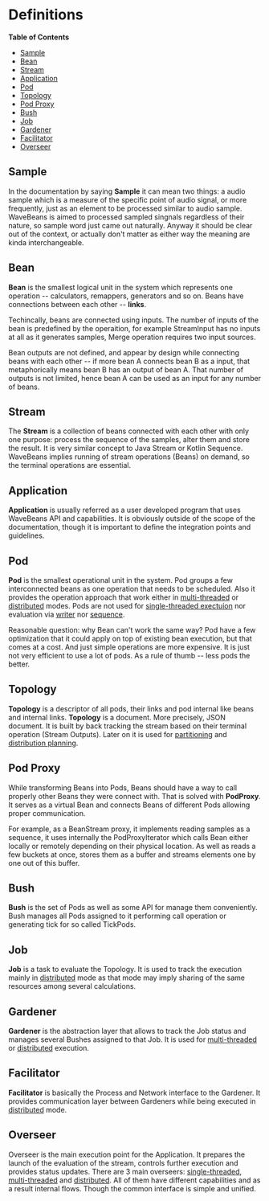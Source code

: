 # Definitions

<!-- START doctoc generated TOC please keep comment here to allow auto update -->
<!-- DON'T EDIT THIS SECTION, INSTEAD RE-RUN doctoc TO UPDATE -->
**Table of Contents**

- [Sample](#sample)
- [Bean](#bean)
- [Stream](#stream)
- [Application](#application)
- [Pod](#pod)
- [Topology](#topology)
- [Pod Proxy](#pod-proxy)
- [Bush](#bush)
- [Job](#job)
- [Gardener](#gardener)
- [Facilitator](#facilitator)
- [Overseer](#overseer)

<!-- END doctoc generated TOC please keep comment here to allow auto update -->

## Sample

In the documentation by saying **Sample** it can mean two things: a audio sample which is a measure of the specific point of audio signal, or more frequently, just as an element to be processed similar to audio sample. WaveBeans is aimed to processed sampled singnals regardless of their nature, so sample word just came out naturally. Anyway it should be clear out of the context, or actually don't matter as either way the meaning are kinda interchangeable.

## Bean

**Bean** is the smallest logical unit in the system which represents one operation -- calculators, remappers, generators and so on. Beans have connections between each other -- **links**. 

Techincally, beans are connected using inputs. The number of inputs of the bean is predefined by the operaition, for example StreamInput has no inputs at all as it generates samples, Merge operation requires two input sources.

Bean outputs are not defined, and appear by design while connecting beans with each other -- if more bean A connects bean B as a input, that metaphorically means bean B has an output of bean A. That number of outputs is not limited, hence bean A can be used as an input for any number of beans.

## Stream

The **Stream** is a collection of beans connected with each other with only one purpose: process the sequence of the samples, alter them and store the result. It is very similar concept to Java Stream or Kotlin Sequence. WaveBeans implies running of stream operations (Beans) on demand, so the terminal operations are essential. 

## Application

**Application** is usually referred as a user developed program that uses WaveBeans API and capabilities. It is obviously outside of the scope of the documentation, though it is important to define the integration points and guidelines.

## Pod

**Pod** is the smallest operational unit in the system. Pod groups a few interconnected beans as one operation that needs to be scheduled. Also it provides the operation approach that work either in [multi-threaded](../user/exe/readme.md#multi-threaded-mode) or [distributed](../user/exe/readme.md#distributed-mode) modes. Pods are not used for [single-threaded exectuion](../user/exe/readme.md#single-threaded-mode) nor evaluation via [writer](../user/exe/readme.md#using-writers) nor [sequence](../user/exe/readme.md#using-sequence). 

Reasonable question: why Bean can't work the same way? Pod have a few optimization that it could apply on top of existing bean execution, but that comes at a cost. And just simple operations are more expensive. It is just not very efficient to use a lot of pods. As a rule of thumb -- less pods the better.

## Topology

**Topology** is a descriptor of all pods, their links and pod internal like beans and internal links. **Topology** is a document. More precisely, JSON document. It is built by back tracking the stream based on their terminal operation (Stream Outputs). Later on it is used for [partitioning](partitioning.md) and [distribution planning](distributed-execution.md#pods-distribution).

## Pod Proxy

While transforming Beans into Pods, Beans should have a way to call properly other Beans they were connect with. That is solved with **PodProxy**. It serves as a virtual Bean and connects Beans of different Pods allowing proper communication. 

For example, as a BeanStream proxy, it implements reading samples as a sequence, it uses internally the PodProxyIterator which calls Bean either locally or remotely depending on their physical location. As well as reads a few buckets at once, stores them as a buffer and streams elements one by one out of this buffer. 

## Bush

**Bush** is the set of Pods as well as some API for manage them conveniently. Bush manages all Pods assigned to it performing call operation or generating tick for so called TickPods.

## Job

**Job** is a task to evaluate the Topology. It is used to track the execution mainly in [distributed](../user/exe/readme.md#distributed-mode) mode as that mode may imply sharing of the same resources among several calculations.

## Gardener

**Gardener** is the abstraction layer that allows to track the Job status and manages several Bushes assigned to that Job. It is used for [multi-threaded](../user/exe/readme.md#multi-threaded-mode) or [distributed](../user/exe/readme.md#distributed-mode) execution.

## Facilitator

**Facilitator** is basically the Process and Network interface to the Gardener. It provides communication layer between Gardeners while being executed in [distributed](../user/exe/readme.md#distributed-mode) mode.

## Overseer

Overseer is the main execution point for the Application. It prepares the launch of the evaluation of the stream, controls further execution and provides status updates. There are 3 main overseers: [single-threaded](../user/exe/readme.md#single-threaded-mode), [multi-threaded](../user/exe/readme.md#multi-threaded-mode) and [distributed](../user/exe/readme.md#distributed-mode). All of them have different capabilities and as a result internal flows. Though the common interface is simple and unified.
